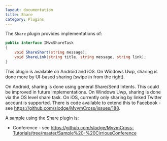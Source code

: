 ```yaml
---
layout: documentation
title: Share
category: Plugins
---
```

The `Share` plugin provides implementations of:

```c#
public interface IMvxShareTask
{
    void ShareShort(string message);
    void ShareLink(string title, string message, string link);
}
```

This plugin is available on Android and iOS. On Windows Uwp, sharing is done more by UI-based sharing (swipe in from the right).

On Android, sharing is done using general Share/Send Intents. This could be improved in future implementations.
On Windows Uwp, sharing is done via the OS level share task. 
On iOS, currently only sharing by linked Twitter account is supported. There is code available to extend this to Facebook - see https://github.com/slodge/MvvmCross/issues/188.

A sample using the Share plugin is:

- Conference - see https://github.com/slodge/MvvmCross-Tutorials/tree/master/Sample%20-%20CirriousConference

